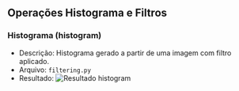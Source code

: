 ## Operações Histograma e Filtros

### Histograma (histogram)
- Descrição: Histograma gerado a partir de uma imagem com filtro aplicado.
- Arquivo: `filtering.py`
- Resultado: ![Resultado histogram](imagens/histogram.png)